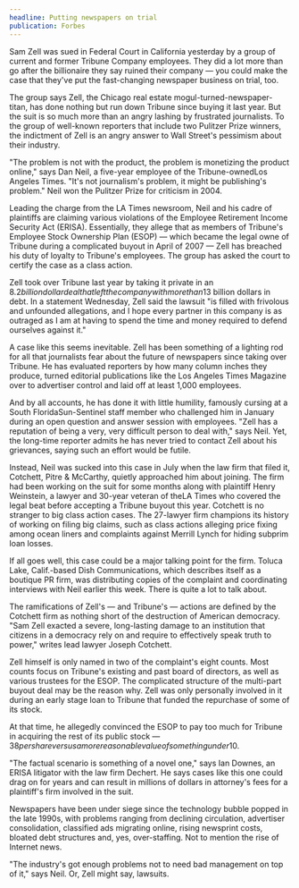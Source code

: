```yaml
---
headline: Putting newspapers on trial
publication: Forbes
---
```


Sam Zell was sued in Federal Court in California yesterday by a group of
current and former Tribune Company employees. They did a lot more than go
after the billionaire they say ruined their company — you could make the
case that they've put the fast-changing newspaper business on trial, too.

The group says Zell, the Chicago real estate mogul-turned-newspaper-titan,
has done nothing but run down Tribune since buying it last year. But the
suit is so much more than an angry lashing by frustrated journalists. To
the group of well-known reporters that include two Pulitzer Prize winners,
the indictment of Zell is an angry answer to Wall Street's pessimism about
their industry.

"The problem is not with the product, the problem is monetizing the
product online," says Dan Neil, a five-year employee of the
Tribune-ownedLos Angeles Times. "It's not journalism's problem, it might
be publishing's problem." Neil won the Pulitzer Prize for criticism in 2004.

Leading the charge from the LA Times newsroom, Neil and his cadre of
plaintiffs are claiming various violations of the Employee Retirement
Income Security Act (ERISA). Essentially, they allege that as members of
Tribune's Employee Stock Ownership Plan (ESOP) — which became the legal
owne of Tribune during a complicated buyout in April of 2007 — Zell has
breached his duty of loyalty to Tribune's employees. The group has asked
the court to certify the case as a class action.

Zell took over Tribune last year by taking it private in an $8.2 billion
dollar deal that left the company with more than$13 billion dollars in
debt. In a statement Wednesday, Zell said the lawsuit "is filled with
frivolous and unfounded allegations, and I hope every partner in this
company is as outraged as I am at having to spend the time and money
required to defend ourselves against it."

A case like this seems inevitable. Zell has been something of a lighting
rod for all that journalists fear about the future of newspapers since
taking over Tribune. He has evaluated reporters by how many column inches
they produce, turned editorial publications like the Los Angeles Times
Magazine over to advertiser control and laid off at least 1,000 employees.

And by all accounts, he has done it with little humility, famously cursing
at a South FloridaSun-Sentinel staff member who challenged him in January
during an open question and answer session with employees. "Zell has a
reputation of being a very, very difficult person to deal with," says
Neil. Yet, the long-time reporter admits he has never tried to contact
Zell about his grievances, saying such an effort would be futile.

Instead, Neil was sucked into this case in July when the law firm that
filed it, Cotchett, Pitre & McCarthy, quietly approached him about
joining. The firm had been working on the suit for some months along with
plaintiff Henry Weinstein, a lawyer and 30-year veteran of theLA Times who
covered the legal beat before accepting a Tribune buyout this year.
Cotchett is no stranger to big class action cases. The 27-lawyer firm
champions its history of working on filing big claims, such as class
actions alleging price fixing among ocean liners and complaints against
Merrill Lynch for hiding subprim loan losses.

If all goes well, this case could be a major talking point for the firm.
Toluca Lake, Calif.-based Dish Communications, which describes itself as a
boutique PR firm, was distributing copies of the complaint and
coordinating interviews with Neil earlier this week. There is quite a lot
to talk about.

The ramifications of Zell's — and Tribune's — actions are defined by the
Cotchett firm as nothing short of the destruction of American democracy.
"Sam Zell exacted a severe, long-lasting damage to an institution that
citizens in a democracy rely on and require to effectively speak truth to
power," writes lead lawyer Joseph Cotchett.

Zell himself is only named in two of the complaint's eight counts. Most
counts focus on Tribune's existing and past board of directors, as well as
various trustees for the ESOP. The complicated structure of the multi-part
buyout deal may be the reason why. Zell was only personally involved in it
during an early stage loan to Tribune that funded the repurchase of some
of its stock.

At that time, he allegedly convinced the ESOP to pay too much for Tribune
in acquiring the rest of its public stock — $38 per share versus a more
reasonable value of something under$10.

"The factual scenario is something of a novel one," says Ian Downes, an
ERISA litigator with the law firm Dechert. He says cases like this one
could drag on for years and can result in millions of dollars in
attorney's fees for a plaintiff's firm involved in the suit.

Newspapers have been under siege since the technology bubble popped in the
late 1990s, with problems ranging from declining circulation, advertiser
consolidation, classified ads migrating online, rising newsprint costs,
bloated debt structures and, yes, over-staffing. Not to mention the rise
of Internet news.

"The industry's got enough problems not to need bad management on top of
it," says Neil. Or, Zell might say, lawsuits.
